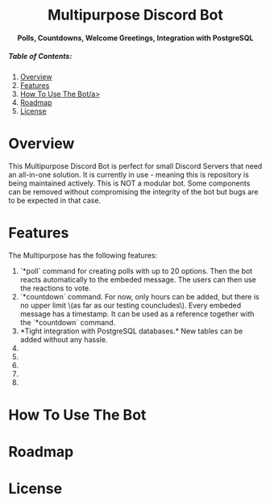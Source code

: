 <h1 align="center">
<br>
Multipurpose Discord Bot
<br>
</h1>
<h4 align="center">
Polls, Countdowns, Welcome Greetings, Integration with PostgreSQL
</h3>

<p>
<h5>Table of Contents:</h5>
<ol>
<li> <a href="#overview">Overview</a> </li>
<li> <a href="#features">Features</a> </li>
<li> <a href="#how-to-use-the-bot">How To Use The Bot/a> </li>
<li> <a href="#roadmap">Roadmap</a> </li>
<li> <a href="#license">License</a> </li>
</ol>
</p>

# Overview
This Multipurpose Discord Bot is perfect for small Discord Servers that need an all-in-one solution. It is currently in use - meaning this is repository is being maintained actively. This is NOT a modular bot. Some components can be removed without compromising the integrity of the bot but bugs are to be expected in that case.

# Features
The Multipurpose has the following features:
<ol>
<li>`*poll` command for creating polls with up to 20 options. Then the bot reacts automatically to the embeded message. The users can then use the reactions to vote.</li>
<li>`*countdown` command. For now, only hours can be added, but there is no upper limit \(as far as our testing councludes\). Every embeded message has a timestamp. It can be used as a reference together with the `*countdown` command.</li>
<li>*Tight integration with PostgreSQL databases.* New tables can be added without any hassle.</li>
<li></li>
<li></li>
<li></li>
<li></li>
<li></li>
</ol>

# How To Use The Bot

# Roadmap

# License
